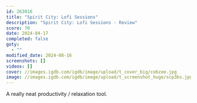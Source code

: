 ```yaml
---
id: 263016
title: "Spirit City: Lofi Sessions"
description: "Spirit City: Lofi Sessions - Review"
score: 70
date: 2024-04-17
completed: false
goty:
  - ""
modified_date: 2024-08-16
screenshots: []
videos: []
cover: //images.igdb.com/igdb/image/upload/t_cover_big/co6zee.jpg
image: //images.igdb.com/igdb/image/upload/t_screenshot_huge/scp3bs.jpg
---
```

A really neat productivity / relaxation tool.